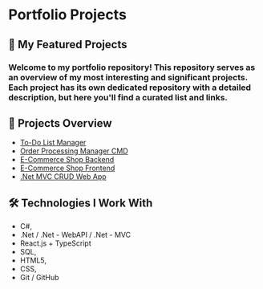 # Portfolio Projects
## 📌 My Featured Projects
### Welcome to my portfolio repository! This repository serves as an overview of my most interesting and significant projects. Each project has its own dedicated repository with a detailed description, but here you'll find a curated list and links.

## 🔗 Projects Overview
- [To-Do List Manager](https://github.com/KubackiKacper/TodoListAssignment)
- [Order Processing Manager CMD](https://github.com/KubackiKacper/OrderProcessing)
- [E-Commerce Shop Backend](https://github.com/KubackiKacper/ECommerceBackend)
- [E-Commerce Shop Frontend](https://github.com/KubackiKacper/ECommerceFrontend)
- [.Net MVC CRUD Web App](https://github.com/KubackiKacper/CRUD-MVC)

## 🛠️ Technologies I Work With
- C#,
- .Net / .Net - WebAPI / .Net - MVC
- React.js + TypeScript
- SQL,
- HTML5,
- CSS,
- Git / GitHub
